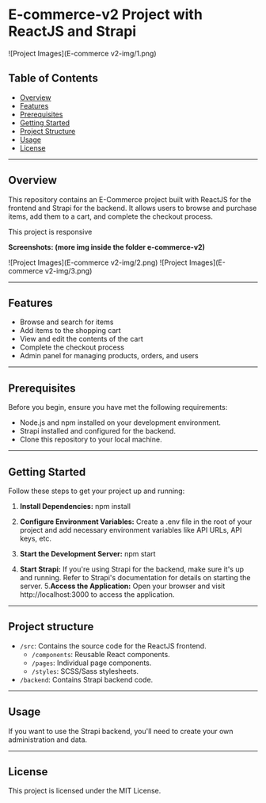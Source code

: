 # E-commerce-v2 Project with ReactJS and Strapi

![Project Images](E-commerce v2-img/1.png) 

## Table of Contents

- [Overview](#overview)
- [Features](#features)
- [Prerequisites](#prerequisites)
- [Getting Started](#getting-started)
- [Project Structure](#project-structure)
- [Usage](#usage)
- [License](#license)

---

## Overview

This repository contains an E-Commerce project built with ReactJS for the frontend and Strapi for the backend. It allows users to browse and purchase items, add them to a cart, and complete the checkout process.
  
This project is responsive

**Screenshots: (more img inside the folder e-commerce-v2)** 

![Project Images](E-commerce v2-img/2.png) 
![Project Images](E-commerce v2-img/3.png) 

---

## Features

- Browse and search for items
- Add items to the shopping cart
- View and edit the contents of the cart
- Complete the checkout process
- Admin panel for managing products, orders, and users

---

## Prerequisites

Before you begin, ensure you have met the following requirements:

- Node.js and npm installed on your development environment.
- Strapi installed and configured for the backend.
- Clone this repository to your local machine.

---

## Getting Started

Follow these steps to get your project up and running:

1. **Install Dependencies:**
     npm install
2. **Configure Environment Variables:**
Create a .env file in the root of your project and add necessary environment variables like API URLs, API keys, etc.

3. **Start the Development Server:**
    npm start 
4. **Start Strapi:**
If you're using Strapi for the backend, make sure it's up and running. Refer to Strapi's documentation for details on starting the server.
5.**Access the Application:** 
Open your browser and visit http://localhost:3000 to access the application.

---

## Project structure 

- `/src`: Contains the source code for the ReactJS frontend.
  - `/components`: Reusable React components.
  - `/pages`: Individual page components.
  - `/styles`: SCSS/Sass stylesheets.
- `/backend`: Contains Strapi backend code.

---

## Usage

If you want to use the Strapi backend, you'll need to create your own administration and data.

---

## License

This project is licensed under the MIT License. 





